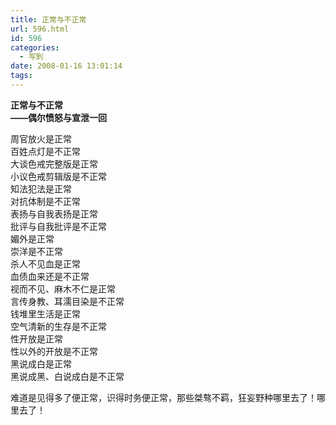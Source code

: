 ```yaml
---
title: 正常与不正常
url: 596.html
id: 596
categories:
  - 写到
date: 2008-01-16 13:01:14
tags:
---
```


**正常与不正常  
——偶尔愤怒与宣泄一回**  
  
周官放火是正常  
百姓点灯是不正常  
大谈色戒完整版是正常  
小议色戒剪辑版是不正常  
知法犯法是正常  
对抗体制是不正常  
表扬与自我表扬是正常  
批评与自我批评是不正常  
媚外是正常  
崇洋是不正常  
杀人不见血是正常  
血债血来还是不正常  
视而不见、麻木不仁是正常  
言传身教、耳濡目染是不正常  
钱堆里生活是正常  
空气清新的生存是不正常  
性开放是正常  
性以外的开放是不正常  
黑说成白是正常  
黑说成黑、白说成白是不正常  
  
难道是见得多了便正常，识得时务便正常，那些桀骜不羁，狂妄野种哪里去了！哪里去了！